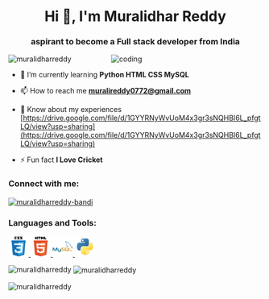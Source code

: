 <h1 align="center">Hi 👋, I'm Muralidhar Reddy</h1>
<h3 align="center">aspirant to become a Full stack developer from India</h3>
<img align="right" alt="coding" width="300" src="https://cdn.dribbble.com/users/730703/screenshots/6581243/avento.gif">

<p align="left"> <img src="https://komarev.com/ghpvc/?username=muralidharreddy&label=Profile%20views&color=0e75b6&style=flat" alt="muralidharreddy" /> </p>


- 🌱 I’m currently learning **Python HTML CSS MySQL**

- 📫 How to reach me **muralireddy0772@gmail.com**

- 📄 Know about my experiences [https://drive.google.com/file/d/1GYYRNyWvUoM4x3gr3sNQHBI6L_pfgtLQ/view?usp=sharing](https://drive.google.com/file/d/1GYYRNyWvUoM4x3gr3sNQHBI6L_pfgtLQ/view?usp=sharing)

- ⚡ Fun fact **I Love Cricket**

<h3 align="left">Connect with me:</h3>
<p align="left">
<a href="https://linkedin.com/in/muralidharreddy-bandi" target="blank"><img align="center" src="https://raw.githubusercontent.com/rahuldkjain/github-profile-readme-generator/master/src/images/icons/Social/linked-in-alt.svg" alt="muralidharreddy-bandi" height="30" width="40" /></a>
</p>

<h3 align="left">Languages and Tools:</h3>
<p align="left"> <a href="https://www.w3schools.com/css/" target="_blank" rel="noreferrer"> <img src="https://raw.githubusercontent.com/devicons/devicon/master/icons/css3/css3-original-wordmark.svg" alt="css3" width="40" height="40"/> </a> <a href="https://www.w3.org/html/" target="_blank" rel="noreferrer"> <img src="https://raw.githubusercontent.com/devicons/devicon/master/icons/html5/html5-original-wordmark.svg" alt="html5" width="40" height="40"/> </a> <a href="https://www.mysql.com/" target="_blank" rel="noreferrer"> <img src="https://raw.githubusercontent.com/devicons/devicon/master/icons/mysql/mysql-original-wordmark.svg" alt="mysql" width="40" height="40"/> </a> <a href="https://www.python.org" target="_blank" rel="noreferrer"> <img src="https://raw.githubusercontent.com/devicons/devicon/master/icons/python/python-original.svg" alt="python" width="40" height="40"/> </a> </p>

<p><img align="left" src="https://github-readme-stats.vercel.app/api/top-langs?username=muralidharreddy&show_icons=true&locale=en&layout=compact" alt="muralidharreddy" /></p>

<p>&nbsp;<img align="center" src="https://github-readme-stats.vercel.app/api?username=muralidharreddy&show_icons=true&locale=en" alt="muralidharreddy" /></p>

<p><img align="center" src="https://github-readme-streak-stats.herokuapp.com/?user=muralidharreddy&" alt="muralidharreddy" /></p>
